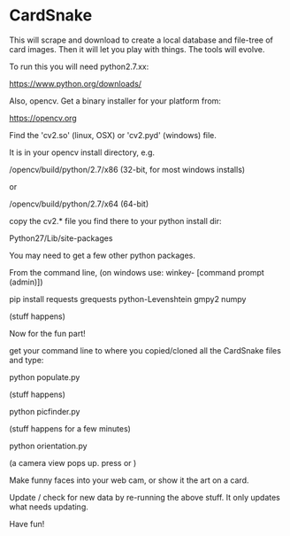 # CardSnake
This will scrape and download to create a local database and file-tree of card images.
Then it will let you play with things. The tools will evolve.

To run this you will need python2.7.xx:

https://www.python.org/downloads/

Also, opencv. Get a binary installer for your platform from:

https://opencv.org

Find the 'cv2.so' (linux, OSX) or 'cv2.pyd' (windows) file.

It is in your opencv install directory, e.g.

/opencv/build/python/2.7/x86  (32-bit, for most windows installs)

or

/opencv/build/python/2.7/x64    (64-bit)

copy the cv2.* file you find there to your python install dir:

Python27/Lib/site-packages

You may need to get a few other python packages.

From the command line, (on windows use: winkey-<x> [command prompt (admin)])

pip install requests grequests python-Levenshtein gmpy2 numpy

(stuff happens)

Now for the fun part!

get your command line to where you copied/cloned all the CardSnake files and type:

python populate.py

(stuff happens)

python picfinder.py

(stuff happens for a few minutes)

python orientation.py

(a camera view pops up. press <c> or <f>)

Make funny faces into your web cam, or show it the art on a card. 

Update / check for new data by re-running the above stuff. It only updates what needs updating.

Have fun!